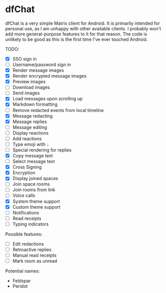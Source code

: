# dfChat

dfChat is a very simple Matrix client for Android. It is primarily intended for personal use,
as I am unhappy with other available clients. I probably won't add more general-purpose features to
it for that reason. The code is unlikely to be good as this is the first time I've ever touched
Android.

TODO:

 - [x] SSO sign in
 - [ ] Username/password sign in
 - [x] Render message images
 - [x] Render encrypted message images
 - [x] Preview images
 - [ ] Download images
 - [ ] Send images
 - [x] Load messages upon scrolling up
 - [x] Markdown formatting
 - [ ] Remove redacted events from local timeline
 - [x] Message redacting
 - [x] Message replies
 - [ ] Message editing
 - [ ] Display reactions
 - [ ] Add reactions
 - [ ] Type emoji with `:`
 - [ ] Special rendering for replies
 - [x] Copy message text
 - [ ] Select message text
 - [x] Cross Signing
 - [x] Encryption
 - [x] Display joined spaces
 - [ ] Join space rooms
 - [ ] Join rooms from link
 - [ ] Voice calls
 - [x] System theme support
 - [x] Custom theme support
 - [ ] Notifications
 - [ ] Read receipts
 - [ ] Typing indicators

Possible features:
 - [ ] Edit redactions
 - [ ] Retroactive replies
 - [ ] Manual read receipts
 - [ ] Mark room as unread

Potential names:
 * Feldspar
 * Peridot